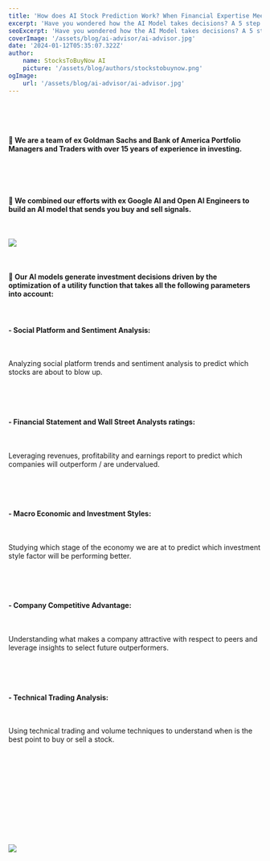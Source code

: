 ```yaml
---
title: 'How does AI Stock Prediction Work? When Financial Expertise Meets Big Data'
excerpt: 'Have you wondered how the AI Model takes decisions? A 5 step guide to HelloStocker AI scientific approach...'
seoExcerpt: 'Have you wondered how the AI Model takes decisions? A 5 step guide to HelloStocker AI scientific approach...'
coverImage: '/assets/blog/ai-advisor/ai-advisor.jpg'
date: '2024-01-12T05:35:07.322Z'
author:
    name: StocksToBuyNow AI
    picture: '/assets/blog/authors/stockstobuynow.png'
ogImage:
    url: '/assets/blog/ai-advisor/ai-advisor.jpg'
---
```




&nbsp;

&nbsp;

#### 🌟 We are a team of ex Goldman Sachs and Bank of America Portfolio Managers and Traders with over 15 years of experience in investing.

&nbsp;

&nbsp;


#### 🚀 We combined our efforts with ex Google AI and Open AI Engineers to build an AI model that sends you buy and sell signals.

&nbsp;


![](/assets/blog/ai-advisor/aitrader.jpg)

&nbsp;

#### 🧠 Our AI models generate investment decisions driven by the optimization of a utility function that takes all the following parameters into account:

&nbsp;

#### - Social Platform and Sentiment Analysis: 

&nbsp;

Analyzing social platform trends and sentiment analysis to predict which stocks are about to blow up.

&nbsp;

&nbsp;

#### - Financial Statement and Wall Street Analysts ratings: 

&nbsp;

Leveraging revenues, profitability and earnings report to predict which companies will outperform / are undervalued.

&nbsp;

&nbsp;

#### - Macro Economic and Investment Styles: 

&nbsp;

Studying which stage of the economy we are at to predict which investment style factor will be performing better.


&nbsp;

&nbsp;


#### - Company Competitive Advantage: 

&nbsp;

Understanding what makes a company attractive with respect to peers and leverage insights to select future outperformers.

&nbsp;

&nbsp;

#### - Technical Trading Analysis: 

&nbsp;

Using technical trading and volume techniques to understand when is the best point to buy or sell a stock.

&nbsp;

&nbsp;

&nbsp;

&nbsp;

&nbsp;

&nbsp;

![](/assets/blog/ai-advisor/aitrading.jpg)

&nbsp;

&nbsp;


&nbsp;